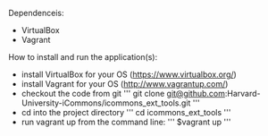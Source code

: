 
Dependenceis:

* VirtualBox
* Vagrant


How to install and run the application(s):

* install VirtualBox for your OS (https://www.virtualbox.org/)
* install Vagrant for your OS (http://www.vagrantup.com/)
* checkout the code from git
	'''
	git clone git@github.com:Harvard-University-iCommons/icommons_ext_tools.git
	'''
* cd into the project directory
	'''
	cd icommons_ext_tools
    '''
* run vagrant up from the command line:
	'''
	$vagrant up
    '''

    